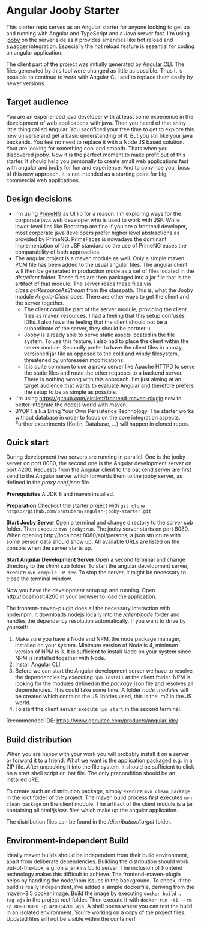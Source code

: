 # Angular Jooby Starter

This starter repo serves as an Angular starter for anyone looking to get up and running with Angular and TypeScript and a Java server fast. 
I'm using [jooby](https://github.com/jooby-project/jooby) on the server side as it provides amenities like hot reload and [swagger](https://swagger.io/) integration. Especially the hot reload feature is essential for coding an angular application.

The client part of the project was initially generated by [Angular CLI](https://github.com/angular/angular-cli). The files generated by this tool were changed as little as possible. Thus it is possible to continue to work with Angular CLI and to replace them easily by newer versions.

## Target audience

You are an experienced java developer with at least some experience in the development of web applications with java. Then you heard of that shiny little thing called Angular. You sacrificed your free time to get to explore this new universe and get a basic understanding of it. But you still like your java backends. You feel no need to replace it with a Node JS based solution. Your are looking for something cool and smooth. Thats when you discovered jooby. Now it is the perfect moment to make profit out of this starter. It should help you personally to create small web applications fast with angular and jooby for fun and experience. And to convince your boss of this new approach. It is not intended as a starting point for big commercial web applications.


## Design decisions

- I'm using [PrimeNG](https://www.primefaces.org/primeng/#/) as UI lib for a reason. I'm exploring ways for the corporate java web developer who is used to work with JSF. While lower-level libs like Bootstrap are fine if you are a frontend developer, most corporate java developers prefer higher level abstractions as provided by PrimeNG. PrimeFaces is nowadays the dominant implementation of the JSF standard so the use of PrimeNG eases the comparability of both approaches.
- The angular project is a maven module as well. Only a simple maven POM file has been added to the usual angular files. The angular client will then be generated in production mode as a set of files located in the *dist/client* folder. These files are then packaged into a jar file that is the artifact of that module. The server reads these files via *class.getResourceAsStream* from the classpath. This is, what the Jooby module *AngularClient* does. There are other ways to get the client and the server together. 
  - The client could be part of the server module, providing the client files as maven resources. I had a feeling that this setup confuses IDEs. I also have the feeling that the client should not be a subordinate of the server, they should be partner :)
  - Jooby is already able to serve static assets located in the file system. To use this feature, i also had to place the client within the server module. Secondly prefer to have the client files in a cozy, versioned jar file as opposed to the cold and windy filesystem, threatened by unforeseen modifications.
  - It is quite common to use a proxy server like Apache HTTPD to serve the static files and route the other requests to a backend server. There is nothing wrong with this approach. I'm just aiming at an target audience that wants to evaluate Angular and therefore prefers the setup to be as simple as possible.
- I'm using https://github.com/eirslett/frontend-maven-plugin now to better integrate the nodejs world with maven.
- BYOPT a.k.a Bring Your Own Persistence Technology. The starter works without database in order to focus on the core integration aspects. Further experiments (Kotlin, Database, ...) will happen in cloned repos.

## Quick start

During development two servers are running in parallel. One is the jooby server on port 8080, the second one is the Angular development server on port 4200. Requests from the Angular client to the backend server are first send to the Angular server which forwards them to the jooby server, as defined in the *proxy.conf.json* file.

**Prerequisites** A JDK 8 and maven installed.

**Preparation** Checkout the starter project with `git clone https://github.com/protubero/angular-jooby-starter.git`

**Start Jooby Server** Open a terminal and change directory to the *server* sub folder. Then execute `mvn jooby:run`. The jooby server starts on port 8080. When opening http://localhost:8080/api/persons, a json structure with some person data should show up. All available URLs are listed on the console when the server starts up. 

**Start Angular Development Server** Open a second terminal and change directory to the *client* sub folder. To start the angular development server, execute `mvn compile -P dev`. To stop the server, it might be necessary to close the terminal window.

Now you have the development setup up and running. Open http://localhost:4200 in your browser to load the application.


The frontent-maven-plugin does all the necessary interaction with node/npm. It downloads nodejs locally into the */client/node* folder and handles the dependency resolution automatically. If you want to drive by yourself: 

1. Make sure you have a Node and NPM, the node package manager, installed on your system. Minimum version of Node is 4, minimum version of NPM is 3. It is sufficient to install Node on your system since NPM is installed together with Node.
1. Install [Angular CLI](https://github.com/angular/angular-cli)
1. Before we can start the Angular development server we have to resolve the dependencies by executing `npm install` at the client folder. NPM is looking for the modules defined in the *package.json* file and resolves all dependencies. This could take some time. A folder *node_modules* will be created which contains the JS libaries used, this is the .m2 in the JS world.
1. To start the client server, execute `npm start` in the second terminal. 

Recommended IDE: https://www.genuitec.com/products/angular-ide/


## Build distribution  

When you are happy with your work you will probably install it on a server or forward it to a friend. What we want is the application packaged e.g. in a ZIP file. After unpacking it into the file system, it should be sufficient to click on a start shell script or .bat file. The only precondition should be an installed JRE.

To create such an distribution package, simply execute `mvn clean package` in the root folder of the project. The maven build process first executes `mvn clean package` on the client module. The artifact of the client module is a jar containing all html/js/css files which make up the angular application.

The distribution files can be found in the */distribution/target* folder.

## Environment-independent Build

Ideally maven builds should be independent from their build environment, apart from deliberate dependencies. Building the distribution should work out-of-the-box, e.g. on a jenkins build server. The inclusion of frontend technology makes this difficult to achieve. The frontend-maven-plugin helps by handling the node/npm issues in the background. To check, if the build is really independent, i've added a simple dockerfile, deriving from the maven-3.5 docker image. Build the image by executing `docker build . --tag ajs` in the project root folder. Then execute it with `docker run -ti --rm -p 8080:8080 -p 4200:4200 ajs`. A shell opens where you can test the build in an isolated environment. You're working on a copy of the project files. Updated files will not be visible within the container!



	




	
